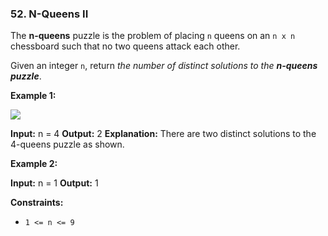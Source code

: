 ### 52\. N-Queens II

The **n-queens** puzzle is the problem of placing `n` queens on an `n x n` chessboard such that no two queens attack each other.

Given an integer `n`, return _the number of distinct solutions to the **n-queens puzzle**_.

**Example 1:**

![](https://assets.leetcode.com/uploads/2020/11/13/queens.jpg)

**Input:** n = 4
**Output:** 2
**Explanation:** There are two distinct solutions to the 4-queens puzzle as shown.

**Example 2:**

**Input:** n = 1
**Output:** 1

**Constraints:**

*   `1 <= n <= 9`

